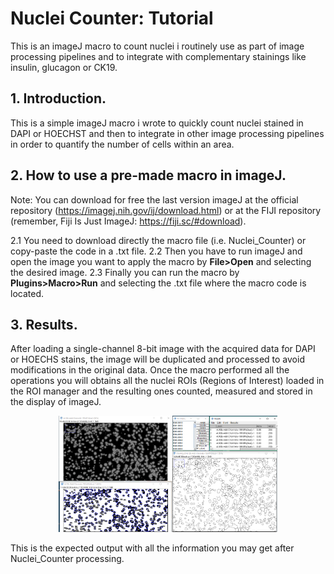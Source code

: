 # **Nuclei Counter: Tutorial**

This is an imageJ macro to count nuclei i routinely use as part of image processing pipelines and to integrate with complementary stainings like insulin, glucagon or CK19.


## **1. Introduction.**
This is a simple imageJ macro i wrote to quickly count nuclei stained in DAPI or HOECHST and then to integrate in other image processing pipelines in order to quantify the number of cells within an area.

## **2. How to use a pre-made macro in imageJ.**
Note: You can download for free the last version imageJ at the official repository (https://imagej.nih.gov/ij/download.html) or at the FIJI repository (remember, Fiji Is Just ImageJ: https://fiji.sc/#download). 

2.1 You need to download directly the macro file (i.e. Nuclei_Counter) or copy-paste the code in a .txt file. 
2.2 Then you have to run imageJ and open the image you want to apply the macro by **File>Open** and selecting the desired image.
2.3 Finally you can run the macro by **Plugins>Macro>Run** and selecting the .txt file where the macro code is located. 

## **3. Results.**
After loading a single-channel 8-bit image with the acquired data for DAPI or HOECHS stains, the image will be duplicated and processed to avoid modifications in the original data. Once the macro performed all the operations you will obtains all the nuclei ROIs (Regions of Interest) loaded in the ROI manager and the resulting ones counted, measured and stored in the display of imageJ. 


<p align="center">
  <img src=https://github.com/adrianvillalba/Nuclei_counter/blob/master/Captura.PNG width="350"/>
</p>

This is the expected output with all the information you may get after Nuclei_Counter processing.
